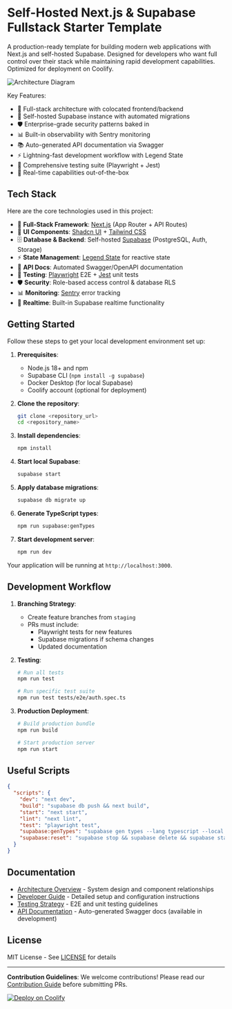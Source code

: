 # Self-Hosted Next.js & Supabase Fullstack Starter Template

A production-ready template for building modern web applications with Next.js and self-hosted Supabase. Designed for developers who want full control over their stack while maintaining rapid development capabilities. Optimized for deployment on Coolify.

![Architecture Diagram](https://via.placeholder.com/800x400.png?text=Architecture+Diagram)

Key Features:

- 🚀 Full-stack architecture with colocated frontend/backend
- 🔐 Self-hosted Supabase instance with automated migrations
- 🛡️ Enterprise-grade security patterns baked in
- 📊 Built-in observability with Sentry monitoring
- 📚 Auto-generated API documentation via Swagger
- ⚡ Lightning-fast development workflow with Legend State
- 🧪 Comprehensive testing suite (Playwright + Jest)
- 🔄 Real-time capabilities out-of-the-box

## Tech Stack

Here are the core technologies used in this project:

- 🚀 **Full-Stack Framework**: [Next.js](https://nextjs.org/) (App Router + API Routes)
- 🎨 **UI Components**: [Shadcn UI](https://ui.shadcn.com/) + [Tailwind CSS](https://tailwindcss.com/)
- 🗄️ **Database & Backend**: Self-hosted [Supabase](https://supabase.com/) (PostgreSQL, Auth, Storage)
- ⚡ **State Management**: [Legend State](https://legendapp.com/) for reactive state
- 📜 **API Docs**: Automated Swagger/OpenAPI documentation
- 🧪 **Testing**: [Playwright](https://playwright.dev/) E2E + [Jest](https://jestjs.io/) unit tests
- 🛡️ **Security**: Role-based access control & database RLS
- 📊 **Monitoring**: [Sentry](https://sentry.io/) error tracking
- 🔄 **Realtime**: Built-in Supabase realtime functionality

## Getting Started

Follow these steps to get your local development environment set up:

1. **Prerequisites**:

   - Node.js 18+ and npm
   - Supabase CLI (`npm install -g supabase`)
   - Docker Desktop (for local Supabase)
   - Coolify account (optional for deployment)

2. **Clone the repository**:

   ```bash
   git clone <repository_url>
   cd <repository_name>
   ```

3. **Install dependencies**:

   ```bash
   npm install
   ```

4. **Start local Supabase**:

   ```bash
   supabase start
   ```

5. **Apply database migrations**:

   ```bash
   supabase db migrate up
   ```

6. **Generate TypeScript types**:

   ```bash
   npm run supabase:genTypes
   ```

7. **Start development server**:
   ```bash
   npm run dev
   ```

Your application will be running at `http://localhost:3000`.

## Development Workflow

1. **Branching Strategy**:

   - Create feature branches from `staging`
   - PRs must include:
     - Playwright tests for new features
     - Supabase migrations if schema changes
     - Updated documentation

2. **Testing**:

   ```bash
   # Run all tests
   npm run test

   # Run specific test suite
   npm run test tests/e2e/auth.spec.ts
   ```

3. **Production Deployment**:

   ```bash
   # Build production bundle
   npm run build

   # Start production server
   npm run start
   ```

## Useful Scripts

```json
{
  "scripts": {
    "dev": "next dev",
    "build": "supabase db push && next build",
    "start": "next start",
    "lint": "next lint",
    "test": "playwright test",
    "supabase:genTypes": "supabase gen types --lang typescript --local > types/supabaseTypes.ts",
    "supabase:reset": "supabase stop && supabase delete && supabase start"
  }
}
```

## Documentation

- [Architecture Overview](architecture.md) - System design and component relationships
- [Developer Guide](documentation.md) - Detailed setup and configuration instructions
- [Testing Strategy](documentation.md#testing-strategy) - E2E and unit testing guidelines
- [API Documentation](/api-docs) - Auto-generated Swagger docs (available in development)

## License

MIT License - See [LICENSE](LICENSE) for details

---

**Contribution Guidelines**: We welcome contributions! Please read our [Contribution Guide](CONTRIBUTING.md) before submitting PRs.

[![Deploy on Coolify](https://coolify.io/images/button.svg)](https://coolify.io)
